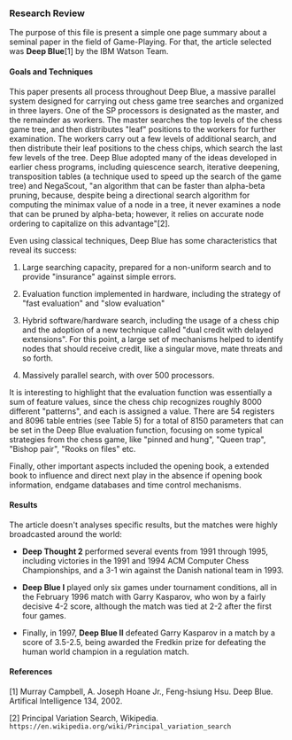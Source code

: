 
### Research Review

The purpose of this file is present a simple one page summary about a seminal paper in the field of Game-Playing. For that, the article selected was **Deep Blue**[1] by the IBM Watson Team.

#### Goals and Techniques

This paper presents all process throughout Deep Blue, a massive parallel system designed for carrying out chess game tree searches and organized in three layers. One of the SP processors is designated as the master, and the remainder as workers. The master searches the top levels of the chess game tree, and then distributes "leaf" positions to the workers for further examination. The workers carry out a few levels of additional search, and then distribute their leaf positions to the chess chips, which search the last few levels of the tree. 
Deep Blue adopted many of the ideas developed in earlier chess programs, including quiescence search, iterative deepening, transposition tables (a technique used to speed up the search of the game tree) and NegaScout, "an algorithm that can be faster than alpha-beta pruning, because, despite being a directional search algorithm for computing the minimax value of a node in a tree, it never examines a node that can be pruned by alpha-beta; however, it relies on accurate node ordering to capitalize on this advantage"[2].

Even using classical techniques, Deep Blue has some characteristics that reveal its success:

1. Large searching capacity, prepared for a non-uniform search and to provide "insurance" against simple errors.

2. Evaluation function implemented in hardware, including the strategy of "fast evaluation" and "slow evaluation"

3. Hybrid software/hardware search, including the usage of a chess chip and the adoption of a new technique  called "dual credit with delayed extensions". For this point, a large set of mechanisms helped to identify nodes that should receive credit, like a singular move, mate threats and so forth.

4. Massively parallel search, with over 500 processors.

It is interesting to highlight that the evaluation function was essentially a sum of feature values, since the chess chip recognizes roughly 8000 different "patterns", and each is assigned a value. There are 54 registers  and 8096 table entries (see Table 5) for a total of 8150 parameters that can be set in the Deep Blue evaluation function, focusing on some typical strategies from the chess game, like "pinned and hung", "Queen trap", "Bishop pair", "Rooks on files" etc.

Finally, other important aspects included the opening book, a extended book to influence and direct next play in the absence if opening book information, endgame databases and time control mechanisms.

#### Results

The article doesn't analyses specific results, but the matches were highly broadcasted around the world:

- **Deep Thought 2** performed several events from 1991 through 1995, including victories in the 1991 and 1994 ACM Computer Chess Championships, and a 3-1 win against the Danish national team in 1993.

- **Deep Blue I** played only six games under tournament conditions, all in the February 1996 match with Garry Kasparov, who won by a fairly decisive 4-2 score, although the match was tied at 2-2 after the first four games.

- Finally, in 1997, **Deep Blue II** defeated Garry Kasparov in a match by a score of 3.5-2.5, being awarded the Fredkin prize for defeating the human world champion in a regulation match.

#### References
[1] Murray Campbell, A. Joseph Hoane Jr., Feng-hsiung Hsu. Deep Blue. Artifical Intelligence 134, 2002.

[2] Principal Variation Search, Wikipedia. `https://en.wikipedia.org/wiki/Principal_variation_search`